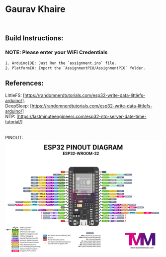 # Gaurav Khaire <br><br>

## Build Instructions:
### NOTE: Please enter your WiFi Credentials <br>
    1. ArduinoIDE: Just Run the `assignment.ino` file.
    2. PlatformIO: Import the `AssignmentPIO/AssignmentPIO` folder.

## References:
LittleFS: [https://randomnerdtutorials.com/esp32-write-data-littlefs-arduino/]. <br>
DeepSleep: [https://randomnerdtutorials.com/esp32-write-data-littlefs-arduino/] <br>
NTP: [https://lastminuteengineers.com/esp32-ntp-server-date-time-tutorial/] <br>
<br><br>PINOUT: <br>
![pinout](ESP32-pinout-diagram.jpg)


